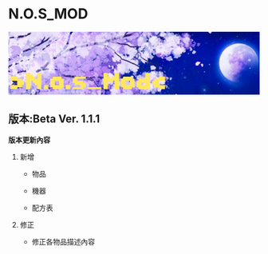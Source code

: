 # N.O.S_MOD
![This is an image](/icon.png)

## 版本:Beta Ver. 1.1.1

**版本更新內容**

1. 新增

   - 物品

   - 機器

   - 配方表

2. 修正

   - 修正各物品描述內容

